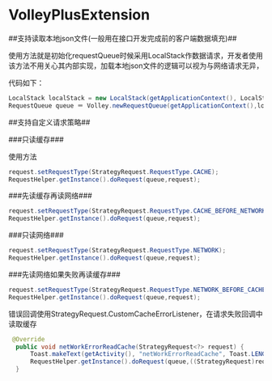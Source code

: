 # VolleyPlusExtension

##支持读取本地json文件(一般用在接口开发完成前的客户端数据填充)##

使用方法就是初始化requestQueue时候采用LocalStack作数据请求，开发者使用该方法不用关心其内部实现，加载本地json文件的逻辑可以视为与网络请求无异，

代码如下：
```java
LocalStack localStack = new LocalStack(getApplicationContext(), LocalStack.FileType.RAW);
RequestQueue queue ＝ Volley.newRequestQueue(getApplicationContext(),localStack);

```


##支持自定义请求策略##

###只读缓存###

使用方法
```java
request.setRequestType(StrategyRequest.RequestType.CACHE);
RequestHelper.getInstance().doRequest(queue,request);
```
###先读缓存再读网络###
```java
request.setRequestType(StrategyRequest.RequestType.CACHE_BEFORE_NETWORK);
RequestHelper.getInstance().doRequest(queue,request);
```
###只读网络###
```java
request.setRequestType(StrategyRequest.RequestType.NETWORK);
RequestHelper.getInstance().doRequest(queue,request);
```
###先读网络如果失败再读缓存###

```java
request.setRequestType(StrategyRequest.RequestType.NETWORK_BEFORE_CACHE);
RequestHelper.getInstance().doRequest(queue,request);
```
错误回调使用StrategyRequest.CustomCacheErrorListener，在请求失败回调中读取缓存
```java
 @Override
  public void netWorkErrorReadCache(StrategyRequest<?> request) {
      Toast.makeText(getActivity(), "netWorkErrorReadCache", Toast.LENGTH_LONG).show();
      RequestHelper.getInstance().doRequest(queue,((StrategyRequest)request));//再次读取缓存
  }
```
